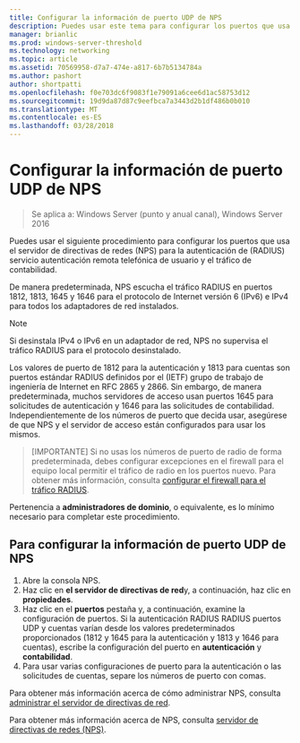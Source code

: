 ```yaml
---
title: Configurar la información de puerto UDP de NPS
description: Puedes usar este tema para configurar los puertos que usa el servidor de directivas de redes (NPS) para el servicio de autenticación remota telefónica de usuario (RADIUS) y el tráfico de cuentas en Windows Server 2016.
manager: brianlic
ms.prod: windows-server-threshold
ms.technology: networking
ms.topic: article
ms.assetid: 70569958-d7a7-474e-a817-6b7b5134784a
ms.author: pashort
author: shortpatti
ms.openlocfilehash: f0e703dc6f9083f1e79091a6cee6d1ac58753d12
ms.sourcegitcommit: 19d9da87d87c9eefbca7a3443d2b1df486b0b010
ms.translationtype: MT
ms.contentlocale: es-ES
ms.lasthandoff: 03/28/2018
---
```

# <a name="configure-nps-udp-port-information"></a>Configurar la información de puerto UDP de NPS

>Se aplica a: Windows Server (punto y anual canal), Windows Server 2016

Puedes usar el siguiente procedimiento para configurar los puertos que usa el servidor de directivas de redes (NPS) para la autenticación de \(RADIUS\) servicio autenticación remota telefónica de usuario y el tráfico de contabilidad.

De manera predeterminada, NPS escucha el tráfico RADIUS en puertos 1812, 1813, 1645 y 1646 para el protocolo de Internet versión 6 \(IPv6\) e IPv4 para todos los adaptadores de red instalados.

>[!NOTE]
>Si desinstala IPv4 o IPv6 en un adaptador de red, NPS no supervisa el tráfico RADIUS para el protocolo desinstalado.

Los valores de puerto de 1812 para la autenticación y 1813 para cuentas son puertos estándar RADIUS definidos por el \(IETF\) grupo de trabajo de ingeniería de Internet en RFC 2865 y 2866. Sin embargo, de manera predeterminada, muchos servidores de acceso usan puertos 1645 para solicitudes de autenticación y 1646 para las solicitudes de contabilidad. Independientemente de los números de puerto que decida usar, asegúrese de que NPS y el servidor de acceso están configurados para usar los mismos.

>[IMPORTANTE] Si no usas los números de puerto de radio de forma predeterminada, debes configurar excepciones en el firewall para el equipo local permitir el tráfico de radio en los puertos nuevo. Para obtener más información, consulta [configurar el firewall para el tráfico RADIUS](nps-firewalls-configure.md).

Pertenencia a **administradores de dominio**, o equivalente, es lo mínimo necesario para completar este procedimiento.

## <a name="to-configure-nps-udp-port-information"></a>Para configurar la información de puerto UDP de NPS 

1. Abre la consola NPS.
2. Haz clic en **el servidor de directivas de red**y, a continuación, haz clic en **propiedades**.
3. Haz clic en el **puertos** pestaña y, a continuación, examine la configuración de puertos. Si la autenticación RADIUS RADIUS puertos UDP y cuentas varían desde los valores predeterminados proporcionados (1812 y 1645 para la autenticación y 1813 y 1646 para cuentas), escribe la configuración del puerto en **autenticación** y **contabilidad**.
4. Para usar varias configuraciones de puerto para la autenticación o las solicitudes de cuentas, separe los números de puerto con comas.

Para obtener más información acerca de cómo administrar NPS, consulta [administrar el servidor de directivas de red](nps-manage-top.md).

Para obtener más información acerca de NPS, consulta [servidor de directivas de redes (NPS)](nps-top.md).
